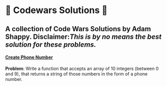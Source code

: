 # :cowboy_hat_face: Codewars Solutions :cowboy_hat_face:  
A collection of Code Wars Solutions by Adam Shappy.
**Disclaimer**:*This is by no means the best solution for these problems.*
---

#### [Create Phone Number](https://github.com/mrshappy0/codewars/blob/master/Create-Phone-Number.js)
**Problem**:
Write a function that accepts an array of 10 integers (between 0 and 9), that returns a string of those numbers in the form of a phone number.